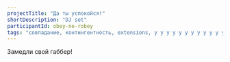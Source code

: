```yaml
---
projectTitle: "Да ты успокойся!"
shortDescription: "DJ set"
participantId: obey-ne-robey
tags: "совпадание, контингентность, extensions, у у у у у у у у у у у у у у у у у ууу, джой ускорение, политический танцпол, спекулятивный синтез, вчерашний неотчужденный праздник"
---
```

Замедли свой габбер!
